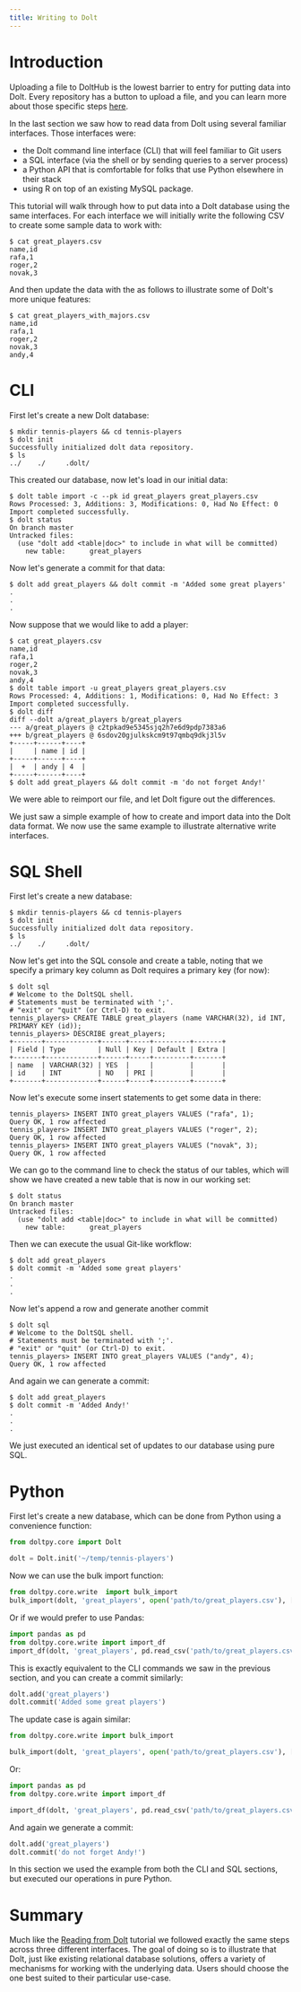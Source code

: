 ```yaml
---
title: Writing to Dolt
---
```


# Introduction

Uploading a file to DoltHub is the lowest barrier to entry for putting data into Dolt. Every repository has a button to upload a file, and you can learn more about those specific steps [here](/tutorials/dolthub/#data-publishing).

In the last section we saw how to read data from Dolt using several familiar interfaces. Those interfaces were:

- the Dolt command line interface (CLI) that will feel familiar to Git users
- a SQL interface (via the shell or by sending queries to a server process)
- a Python API that is comfortable for folks that use Python elsewhere in their stack
- using R on top of an existing MySQL package.

This tutorial will walk through how to put data into a Dolt database using the same interfaces. For each interface we will initially write the following CSV to create some sample data to work with:

```
$ cat great_players.csv
name,id
rafa,1
roger,2
novak,3
```

And then update the data with the as follows to illustrate some of Dolt's more unique features:

```
$ cat great_players_with_majors.csv
name,id
rafa,1
roger,2
novak,3
andy,4
```

# CLI

First let's create a new Dolt database:

```
$ mkdir tennis-players && cd tennis-players
$ dolt init
Successfully initialized dolt data repository.
$ ls
../    ./     .dolt/
```

This created our database, now let's load in our initial data:

```
$ dolt table import -c --pk id great_players great_players.csv
Rows Processed: 3, Additions: 3, Modifications: 0, Had No Effect: 0
Import completed successfully.
$ dolt status
On branch master
Untracked files:
  (use "dolt add <table|doc>" to include in what will be committed)
	new table:      great_players
```

Now let's generate a commit for that data:

```
$ dolt add great_players && dolt commit -m 'Added some great players'
.
.
.
```

Now suppose that we would like to add a player:

```
$ cat great_players.csv
name,id
rafa,1
roger,2
novak,3
andy,4
$ dolt table import -u great_players great_players.csv
Rows Processed: 4, Additions: 1, Modifications: 0, Had No Effect: 3
Import completed successfully.
$ dolt diff
diff --dolt a/great_players b/great_players
--- a/great_players @ c2tpkad9e5345sjq2h7e6d9pdp7383a6
+++ b/great_players @ 6sdov20gjulkskcm9t97qmbq9dkj3l5v
+-----+------+----+
|     | name | id |
+-----+------+----+
|  +  | andy | 4  |
+-----+------+----+
$ dolt add great_players && dolt commit -m 'do not forget Andy!'
```

We were able to reimport our file, and let Dolt figure out the differences.

We just saw a simple example of how to create and import data into the Dolt data format. We now use the same example to illustrate alternative write interfaces.

# SQL Shell

First let's create a new database:

```
$ mkdir tennis-players && cd tennis-players
$ dolt init
Successfully initialized dolt data repository.
$ ls
../    ./     .dolt/
```

Now let's get into the SQL console and create a table, noting that we specify a primary key column as Dolt requires a primary key (for now):

```
$ dolt sql
# Welcome to the DoltSQL shell.
# Statements must be terminated with ';'.
# "exit" or "quit" (or Ctrl-D) to exit.
tennis_players> CREATE TABLE great_players (name VARCHAR(32), id INT, PRIMARY KEY (id));
tennis_players> DESCRIBE great_players;
+-------+-------------+------+-----+---------+-------+
| Field | Type        | Null | Key | Default | Extra |
+-------+-------------+------+-----+---------+-------+
| name  | VARCHAR(32) | YES  |     |         |       |
| id    | INT         | NO   | PRI |         |       |
+-------+-------------+------+-----+---------+-------+
```

Now let's execute some insert statements to get some data in there:

```
tennis_players> INSERT INTO great_players VALUES ("rafa", 1);
Query OK, 1 row affected
tennis_players> INSERT INTO great_players VALUES ("roger", 2);
Query OK, 1 row affected
tennis_players> INSERT INTO great_players VALUES ("novak", 3);
Query OK, 1 row affected
```

We can go to the command line to check the status of our tables, which will show we have created a new table that is now in our working set:

```
$ dolt status
On branch master
Untracked files:
  (use "dolt add <table|doc>" to include in what will be committed)
	new table:      great_players
```

Then we can execute the usual Git-like workflow:

```
$ dolt add great_players
$ dolt commit -m 'Added some great players'
.
.
.
```

Now let's append a row and generate another commit

```
$ dolt sql
# Welcome to the DoltSQL shell.
# Statements must be terminated with ';'.
# "exit" or "quit" (or Ctrl-D) to exit.
tennis_players> INSERT INTO great_players VALUES ("andy", 4);
Query OK, 1 row affected
```

And again we can generate a commit:

```
$ dolt add great_players
$ dolt commit -m 'Added Andy!'
.
.
.
```

We just executed an identical set of updates to our database using pure SQL.

# Python

First let's create a new database, which can be done from Python using a convenience function:

```python
from doltpy.core import Dolt

dolt = Dolt.init('~/temp/tennis-players')
```

Now we can use the bulk import function:

```python
from doltpy.core.write  import bulk_import
bulk_import(dolt, 'great_players', open('path/to/great_players.csv'), ['id'], 'create')
```

Or if we would prefer to use Pandas:

```python
import pandas as pd
from doltpy.core.write import import_df
import_df(dolt, 'great_players', pd.read_csv('path/to/great_players.csv'), ['id'], 'create')
```

This is exactly equivalent to the CLI commands we saw in the previous section, and you can create a commit similarly:

```python
dolt.add('great_players')
dolt.commit('Added some great players')
```

The update case is again similar:

```python
from doltpy.core.write import bulk_import

bulk_import(dolt, 'great_players', open('path/to/great_players.csv'), ['id'], 'update')
```

Or:

```python
import pandas as pd
from doltpy.core.write import import_df

import_df(dolt, 'great_players', pd.read_csv('path/to/great_players.csv'), ['id'], 'update')
```

And again we generate a commit:

```python
dolt.add('great_players')
dolt.commit('do not forget Andy!')
```

In this section we used the example from both the CLI and SQL sections, but executed our operations in pure Python.

# Summary

Much like the [Reading from Dolt](../reading-from-dolt) tutorial we followed exactly the same steps across three different interfaces. The goal of doing so is to illustrate that Dolt, just like existing relational database solutions, offers a variety of mechanisms for working with the underlying data. Users should choose the one best suited to their particular use-case.
